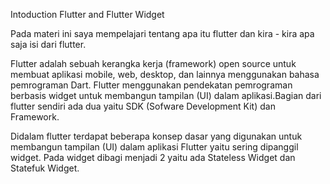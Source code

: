 Intoduction Flutter and Flutter Widget

Pada materi ini saya mempelajari tentang apa itu flutter dan kira - kira apa saja isi dari flutter.

Flutter adalah sebuah kerangka kerja (framework) open source untuk membuat aplikasi mobile, web, desktop, dan lainnya menggunakan bahasa pemrograman Dart. Flutter menggunakan pendekatan pemrograman berbasis widget untuk membangun tampilan (UI) dalam aplikasi.Bagian dari flutter sendiri ada dua yaitu SDK (Sofware Development Kit) dan Framework.

Didalam flutter terdapat beberapa konsep dasar yang digunakan untuk membangun tampilan (UI) dalam aplikasi Flutter yaitu sering dipanggil widget. Pada widget dibagi menjadi 2 yaitu ada Stateless Widget dan Statefuk Widget.